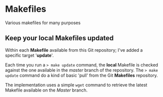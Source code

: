 # Makefiles
Various makefiles for many purposes

## Keep your local Makefiles updated

Within each __Makefile__ available from this Git repository; I've added a specific target '__update__'.

Each time you run a `> make update` command, the __local__ Makefile is checked against the one available in the _master_ branch
of the repository. The `> make update` command do a kind of basic 'pull' from the Git __Makefiles__ repository.

The implementation uses a simple `wget` command to retrieve the latest Makefile available on the _Master_ branch.

